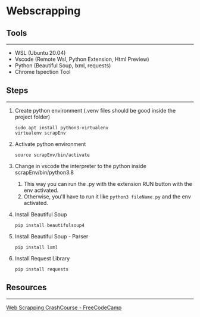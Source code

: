 # Webscrapping

## Tools 
---
* WSL (Ubuntu 20.04)
* Vscode (Remote Wsl, Python Extension, Html Preview)
* Python (Beautiful Soup, lxml, requests)
* Chrome Ispection Tool

## Steps
---
1) Create python environment (.venv files should be good inside the project folder)
    ```
    sudo apt install python3-virtualenv
    virtualenv scrapEnv
    ```

2) Activate python environment
    ``` 
    source scrapEnv/bin/activate

3) Change in vscode the interpreter to the python inside scrapEnv/bin/python3.8 
   1) This way you can run the .py with the extension RUN button with the env activated.
   2) Otherwise, you'll have to run it like `python3 fileName.py` and the env activated.
   
4) Install Beautiful Soup
   ```
   pip install beautifulsoup4
   ```
5) Install Beautiful Soup - Parser
   ```
   pip install lxml
   ```
6) Install Request Library
   ```
   pip install requests
   ```
## Resources
---
[Web Scrapping CrashCourse - FreeCodeCamp](https://www.youtube.com/watch?v=XVv6mJpFOb0)
